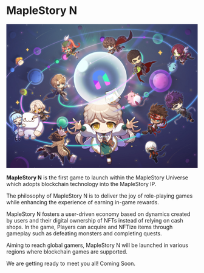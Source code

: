 # MapleStory N

![](images/image_1747236239323_194.png)

**MapleStory N** is the first game to launch within the MapleStory Universe which adopts blockchain technology into the MapleStory IP.​

The philosophy of MapleStory N is to deliver the joy of role-playing games while enhancing the experience of earning in-game rewards.

MapleStory N fosters a user-driven economy based on dynamics created by users and their digital ownership of NFTs instead of relying on cash shops. In the game, Players can acquire and NFTize items through gameplay such as defeating monsters and completing quests.

Aiming to reach global gamers, MapleStory N will be launched in various regions where blockchain games are supported.

We are getting ready to meet you all! Coming Soon.